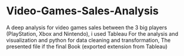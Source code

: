 # Video-Games-Sales-Analysis
A deep analysis for video games sales between the 3 big players (PlayStation, Xbox and Nintendo), i used Tableau For the analysis and visualization and python for data cleaning and transformation, The presented file if the final Book (exported extension from Tableau)
